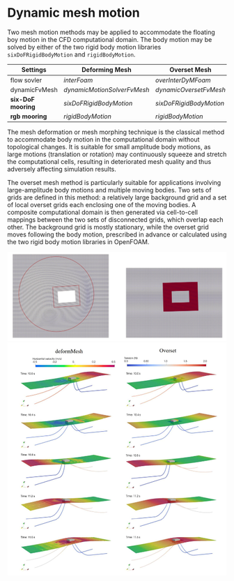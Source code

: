 # Dynamic mesh motion

Two mesh motion methods may be applied to accommodate the floating boy motion in the CFD computational domain. The body motion may be solved by either of the two rigid body motion libraries `sixDoFRigidBodyMotion` and `rigidBodyMotion`.

Settings        | Deforming Mesh | Overset Mesh
--------------- | -------------- | ----------
flow sovler     | *interFoam*  | *overInterDyMFoam*
dynamicFvMesh   |  *dynamicMotionSolverFvMesh* | *dynamicOversetFvMesh*
**six-DoF mooring** | *sixDoFRigidBodyMotion* | *sixDoFRigidBodyMotion* 
**rgb mooring**     | *rigidBodyMotion*  | *rigidBodyMotion* |

The mesh deformation or mesh morphing technique is the classical method to accommodate body motion in the computational domain without topological changes. It is suitable for small amplitude body motions, as large motions (translation or rotation) may continuously squeeze and stretch the computational cells, resulting in deteriorated mesh quality and thus adversely affecting simulation results.

The overset mesh method is particularly suitable for applications involving large-amplitude body motions and multiple moving bodies. Two sets of grids are defined in this method: a relatively large background grid and a set of local overset grids each enclosing one of the moving bodies. A composite computational domain is then generated via cell-to-cell mappings between the two sets of disconnected grids, which overlap each other. The background grid is mostly stationary, while the overset grid moves following the body motion, prescribed in advance or calculated using the two rigid body motion libraries in OpenFOAM.

![Compare mesh](img/demo_mesh.jpg)
![Snapshots](img/wuBox_deformMesh_vs_overset.JPG)